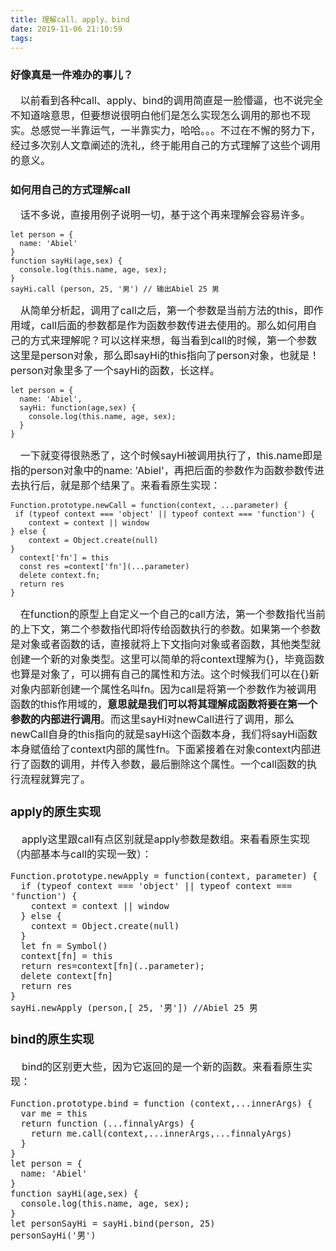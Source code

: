 ```yaml
---
title: 理解call、apply、bind
date: 2019-11-06 21:10:59
tags:
---
```

### 好像真是一件难办的事儿？
&nbsp;&nbsp;&nbsp;&nbsp;<font size=3>以前看到各种call、apply、bind的调用简直是一脸懵逼，也不说完全不知道啥意思，但要想说很明白他们是怎么实现怎么调用的那也不现实。总感觉一半靠运气，一半靠实力，哈哈。。。不过在不懈的努力下，经过多次别人文章阐述的洗礼，终于能用自己的方式理解了这些个调用的意义。
</font>
<!-- more -->

### 如何用自己的方式理解call
&nbsp;&nbsp;&nbsp;&nbsp;<font size=3>话不多说，直接用例子说明一切，基于这个再来理解会容易许多。
</font>
```
let person = {
  name: 'Abiel'
}
function sayHi(age,sex) {
  console.log(this.name, age, sex);
}
sayHi.call (person, 25, '男') // 输出Abiel 25 男
```
&nbsp;&nbsp;&nbsp;&nbsp;<font size=3>从简单分析起，调用了call之后，第一个参数是当前方法的this，即作用域，call后面的参数都是作为函数参数传进去使用的。那么如何用自己的方式来理解呢？可以这样来想，每当看到call的时候，第一个参数这里是person对象，那么即sayHi的this指向了person对象，也就是！person对象里多了一个sayHi的函数，长这样。
</font>
```
let person = {
  name: 'Abiel',
  sayHi: function(age,sex) {
    console.log(this.name, age, sex);
  }
}
```
&nbsp;&nbsp;&nbsp;&nbsp;<font size=3>一下就变得很熟悉了，这个时候sayHi被调用执行了，this.name即是指的person对象中的name: 'Abiel'，再把后面的参数作为函数参数传进去执行后，就是那个结果了。来看看原生实现：
</font>
```
Function.prototype.newCall = function(context, ...parameter) {
 if (typeof context === 'object' || typeof context === 'function') {
    context = context || window
} else {
    context = Object.create(null)
}
  context['fn'] = this  
  const res =context['fn'](...parameter)
  delete context.fn;
  return res
}
```
&nbsp;&nbsp;&nbsp;&nbsp;<font size=3>在function的原型上自定义一个自己的call方法，第一个参数指代当前的上下文，第二个参数指代即将传给函数执行的参数。如果第一个参数是对象或者函数的话，直接就将上下文指向对象或者函数，其他类型就创建一个新的对象类型。这里可以简单的将context理解为{}，毕竟函数也算是对象了，可以拥有自己的属性和方法。这个时候我们可以在{}新对象内部新创建一个属性名叫fn。因为call是将第一个参数作为被调用函数的this作用域的，**意思就是我们可以将其理解成函数将要在第一个参数的内部进行调用**。而这里sayHi对newCall进行了调用，那么newCall自身的this指向的就是sayHi这个函数本身，我们将sayHi函数本身赋值给了context内部的属性fn。下面紧接着在对象context内部进行了函数的调用，并传入参数，最后删除这个属性。一个call函数的执行流程就算完了。

### apply的原生实现
&nbsp;&nbsp;&nbsp;&nbsp;<font size=3>apply这里跟call有点区别就是apply参数是数组。来看看原生实现（内部基本与call的实现一致）：
</font>
```
Function.prototype.newApply = function(context, parameter) {
  if (typeof context === 'object' || typeof context === 'function') {
    context = context || window
  } else {
    context = Object.create(null)
  }
  let fn = Symbol()
  context[fn] = this
  return res=context[fn](..parameter);
  delete context[fn]
  return res
}
sayHi.newApply (person,[ 25, '男']) //Abiel 25 男
```

### bind的原生实现
&nbsp;&nbsp;&nbsp;&nbsp;<font size=3>bind的区别更大些，因为它返回的是一个新的函数。来看看原生实现：
</font>
```
Function.prototype.bind = function (context,...innerArgs) {
  var me = this
  return function (...finnalyArgs) {
    return me.call(context,...innerArgs,...finnalyArgs)
  }
}
let person = {
  name: 'Abiel'
}
function sayHi(age,sex) {
  console.log(this.name, age, sex);
}
let personSayHi = sayHi.bind(person, 25)
personSayHi('男')
```